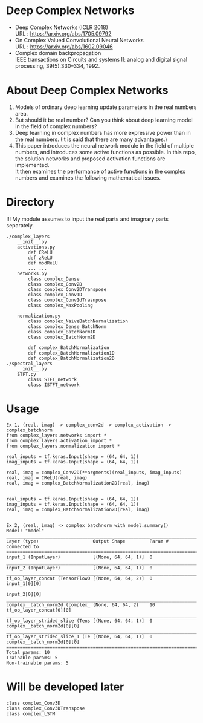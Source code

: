 # Deep Complex Networks  
- Deep Complex Networks (ICLR 2018)  
  URL : https://arxiv.org/abs/1705.09792  
- On Complex Valued Convolutional Neural Networks  
  URL : https://arxiv.org/abs/1602.09046  
- Complex domain backpropagation  
  IEEE transactions on Circuits and systems II: analog and digital signal processing, 39(5):330–334, 1992.  
#
# About Deep Complex Networks
1. Models of ordinary deep learning update parameters in the real numbers area.
2. But should it be real number? Can you think about deep learning model in the field of complex numbers?
3. Deep learning in complex numbers has more expressive power than in the real numbers. (It is said that there are many advantages.)
4. This paper introduces the neural network module in the field of multiple numbers, and introduces some active functions as possible.
In this repo, the solution networks and proposed activation functions are implemented.  
It then examines the performance of active functions in the complex numbers and examines the following mathematical issues.  
#
# Directory  
!!!  My module assumes to input the real parts and imagnary parts separately.  
```
./complex_layers
    __init__.py
    activations.py
        def CReLU
        def zReLU
        def modReLU
        ... ...
    networks.py
        class complex_Dense
        class complex_Conv2D
        class conplex_Conv2DTranspose
        class complex_Conv1D
        class complex_Conv1dTrasnpose
        class complex_MaxPooling

    normalization.py
        class complex_NaiveBatchNormalization
        class complex_Dense_BatchNorm
        class complex_BatchNorm1D
        class complex_BatchNorm2D

        def complex_BatchNormalization
        def complex_BatchNormalization1D
        def complex_BatchNormalization2D
./spectral_layers
    __init__.py
    STFT.py
        class STFT_network
        class ISTFT_network
```
#
# Usage
```
Ex 1, (real, imag) -> complex_conv2d -> complex_activation -> complex_batchnorm
from complex_layers.networks import *
from complex_layers.activation import *
from complex_layers.normalization import *

real_inputs = tf.keras.Input(shaep = (64, 64, 1))
imag_inputs = tf.keras.Input(shape = (64, 64, 1))

real, imag = complex_Conv2D(**argments)(real_inputs, imag_inputs)
real, imag = CReLU(real, imag)
real, imag = complex_BatchNormalization2D(real, imag)


real_inputs = tf.keras.Input(shaep = (64, 64, 1))
imag_inputs = tf.keras.Input(shape = (64, 64, 1))
real, imag = complex_BatchNormalization2D(real, imag)


Ex 2, (real, imag) -> complex_batchnorm with model.summary()
Model: "model"
__________________________________________________________________________________________________
Layer (type)                    Output Shape         Param #     Connected to
==================================================================================================
input_1 (InputLayer)            [(None, 64, 64, 1)]  0
__________________________________________________________________________________________________
input_2 (InputLayer)            [(None, 64, 64, 1)]  0
__________________________________________________________________________________________________
tf_op_layer_concat (TensorFlowO [(None, 64, 64, 2)]  0           input_1[0][0]
                                                                 input_2[0][0]
__________________________________________________________________________________________________
complex__batch_norm2d (complex_ (None, 64, 64, 2)    10          tf_op_layer_concat[0][0]
__________________________________________________________________________________________________
tf_op_layer_strided_slice (Tens [(None, 64, 64, 1)]  0           complex__batch_norm2d[0][0]
__________________________________________________________________________________________________
tf_op_layer_strided_slice_1 (Te [(None, 64, 64, 1)]  0           complex__batch_norm2d[0][0]
==================================================================================================
Total params: 10
Trainable params: 5
Non-trainable params: 5
```
#
# Will be developed later  
```
class complex_Conv3D
class complex_Conv3DTranspose
class complex_LSTM
```